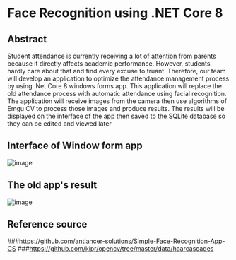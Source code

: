 # Face Recognition using .NET Core 8
## Abstract
Student attendance is currently receiving a lot of attention from parents because it directly affects academic performance. However, students hardly care about that and find every excuse to truant. Therefore, our team will develop an application to optimize the attendance management process by using .Net Core 8 windows forms app. This application will replace the old attendance process with automatic attendance using facial recognition. The application will receive images from the camera then use algorithms of Emgu CV to process those images and produce results. The results will be displayed on the interface of the app then saved to the SQLite database so they can be edited and viewed later
## Interface of Window form app
![image](https://github.com/baoxelo/FaceRecognition/assets/132845642/49d6e773-beb3-4f7f-a971-76a00598271e)
## The old app's result
![image](https://github.com/baoxelo/FaceRecognition/assets/132845642/15bea284-c990-42d8-b03c-bda2c8381801)
## Reference source 
###https://github.com/antlancer-solutions/Simple-Face-Recognition-App-CS
###https://github.com/kipr/opencv/tree/master/data/haarcascades

